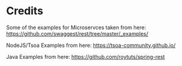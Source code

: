 # Credits

Some of the examples for Microservces taken from here: <https://github.com/swaggest/rest/tree/master/_examples/>

NodeJS/Tsoa Examples from here: <https://tsoa-community.github.io/>

Java Examples from here: <https://github.com/roytuts/spring-rest>